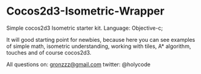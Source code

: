 Cocos2d3-Isometric-Wrapper
==========================

Simple cocos2d3 Isometric starter kit.
Language: Objective-c;

It will good starting point for newbies, because here you can see examples of simple 
math, isometric understanding, working with tiles, A* algorithm, touches and of course cocos2d3.

All questions on: gronzzz@gmail.com 
twitter: @holycode
